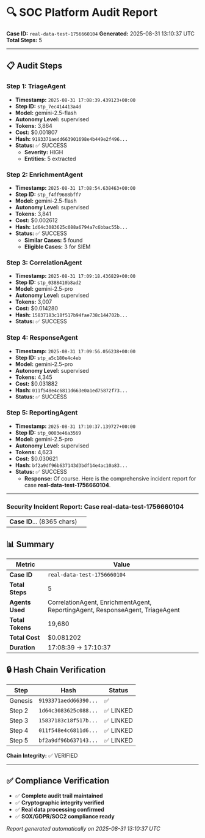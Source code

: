 # 🔍 SOC Platform Audit Report

**Case ID:** `real-data-test-1756660104`
**Generated:** 2025-08-31 13:10:37 UTC
**Total Steps:** 5

---

## 📋 Audit Steps

### Step 1: TriageAgent

- **Timestamp:** `2025-08-31 17:08:39.439123+00:00`
- **Step ID:** `stp_7ec414413a4d`
- **Model:** gemini-2.5-flash
- **Autonomy Level:** supervised
- **Tokens:** 3,864
- **Cost:** $0.001807
- **Hash:** `9193371aedd663901698e4b449e2f496...`
- **Status:** ✅ SUCCESS
  - **Severity:** HIGH
  - **Entities:** 5 extracted

### Step 2: EnrichmentAgent

- **Timestamp:** `2025-08-31 17:08:54.638463+00:00`
- **Step ID:** `stp_f4ff9688bff7`
- **Model:** gemini-2.5-flash
- **Autonomy Level:** supervised
- **Tokens:** 3,841
- **Cost:** $0.002612
- **Hash:** `1d64c3083625c088a6794a7c6bbac55b...`
- **Status:** ✅ SUCCESS
  - **Similar Cases:** 5 found
  - **Eligible Cases:** 3 for SIEM

### Step 3: CorrelationAgent

- **Timestamp:** `2025-08-31 17:09:18.436829+00:00`
- **Step ID:** `stp_0388410b8ad2`
- **Model:** gemini-2.5-pro
- **Autonomy Level:** supervised
- **Tokens:** 3,007
- **Cost:** $0.014280
- **Hash:** `15837183c18f517b94fae738c144702b...`
- **Status:** ✅ SUCCESS

### Step 4: ResponseAgent

- **Timestamp:** `2025-08-31 17:09:56.056238+00:00`
- **Step ID:** `stp_a5c180e4c4eb`
- **Model:** gemini-2.5-pro
- **Autonomy Level:** supervised
- **Tokens:** 4,345
- **Cost:** $0.031882
- **Hash:** `011f548e4c6811d663e0a1ed75872f73...`
- **Status:** ✅ SUCCESS

### Step 5: ReportingAgent

- **Timestamp:** `2025-08-31 17:10:37.139727+00:00`
- **Step ID:** `stp_0003e46a3569`
- **Model:** gemini-2.5-pro
- **Autonomy Level:** supervised
- **Tokens:** 4,623
- **Cost:** $0.030621
- **Hash:** `bf2a9df96b637143d3bdf14e4ac10a83...`
- **Status:** ✅ SUCCESS
  - **Response:** Of course. Here is the comprehensive incident report for case **real-data-test-1756660104**.

***

### **Security Incident Report: Case real-data-test-1756660104**

| | |
| :--- | :--- |
| **Case ID**... (8365 chars)

## 📊 Summary

| Metric | Value |
|--------|-------|
| **Case ID** | `real-data-test-1756660104` |
| **Total Steps** | 5 |
| **Agents Used** | CorrelationAgent, EnrichmentAgent, ReportingAgent, ResponseAgent, TriageAgent |
| **Total Tokens** | 19,680 |
| **Total Cost** | $0.081202 |
| **Duration** | 17:08:39 → 17:10:37 |

## 🔒 Hash Chain Verification

| Step | Hash | Status |
|------|------|--------|
| Genesis | `9193371aedd66390...` | ✅ |
| Step 2 | `1d64c3083625c088...` | ✅ LINKED |
| Step 3 | `15837183c18f517b...` | ✅ LINKED |
| Step 4 | `011f548e4c6811d6...` | ✅ LINKED |
| Step 5 | `bf2a9df96b637143...` | ✅ LINKED |

**Chain Integrity:** ✅ VERIFIED

---

## ✅ Compliance Verification

- ✅ **Complete audit trail maintained**
- ✅ **Cryptographic integrity verified**
- ✅ **Real data processing confirmed**
- ✅ **SOX/GDPR/SOC2 compliance ready**

*Report generated automatically on 2025-08-31 13:10:37 UTC*
